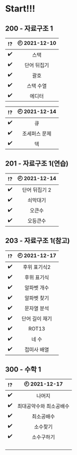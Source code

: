 # Start!!!

## 200 - 자료구조 1

|   :interrobang:    | :clock9: 2021-12-10 |
| :----------------: | :-----------------: |
| :heavy_check_mark: |        스택         |
| :heavy_check_mark: |     단어 뒤집기     |
| :heavy_check_mark: |        괄호         |
| :heavy_check_mark: |      스택 수열      |
| :heavy_check_mark: |       에디터        |

|   :interrobang:    | :clock9: 2021-12-14 |
| :----------------: | :-----------------: |
| :heavy_check_mark: |         큐          |
| :heavy_check_mark: |    조세퍼스 문제    |
| :heavy_check_mark: |         덱          |

## 201 - 자료구조 1(연습)

|   :interrobang:    | :clock9: 2021-12-14 |
| :----------------: | :-----------------: |
| :heavy_check_mark: |    단어 뒤집기 2    |
| :heavy_check_mark: |      쇠막대기       |
| :heavy_check_mark: |       오큰수        |
| :heavy_check_mark: |      오등큰수       |

## 203 - 자료구조 1(참고)

|   :interrobang:    | :clock9: 2021-12-17 |
| :----------------: | :-----------------: |
| :heavy_check_mark: |    후위 표기식2     |
| :heavy_check_mark: |     후위 표기식     |
| :heavy_check_mark: |     알파벳 개수     |
| :heavy_check_mark: |     알파벳 찾기     |
| :heavy_check_mark: |     문자열 분석     |
| :heavy_check_mark: |   단어 길이 재기    |
| :heavy_check_mark: |        ROT13        |
| :heavy_check_mark: |        네 수        |
| :heavy_check_mark: |     접미사 배열     |

## 300 - 수학 1

|   :interrobang:    |   :clock9: 2021-12-17   |
| :----------------: | :---------------------: |
| :heavy_check_mark: |         나머지          |
| :heavy_check_mark: | 최대공약수와 최소공배수 |
| :heavy_check_mark: |       최소공배수        |
| :heavy_check_mark: |        소수찾기         |
| :heavy_check_mark: |       소수구하기        |
|                    |                         |
|                    |                         |
|                    |                         |
|                    |                         |
